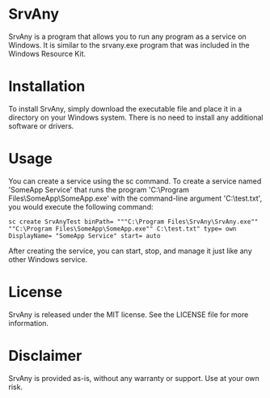 # SrvAny
SrvAny is a program that allows you to run any program as a service on Windows. It is similar to the srvany.exe program that was included in the Windows Resource Kit.

# Installation
To install SrvAny, simply download the executable file and place it in a directory on your Windows system. There is no need to install any additional software or drivers.

# Usage
You can create a service using the sc command. To create a service named 'SomeApp Service' that runs the program 'C:\Program Files\SomeApp\SomeApp.exe' with the command-line argument 'C:\test.txt', you would execute the following command:

```
sc create SrvAnyTest binPath= """C:\Program Files\SrvAny\SrvAny.exe"" ""C:\Program Files\SomeApp\SomeApp.exe"" C:\test.txt" type= own DisplayName= "SomeApp Service" start= auto
```

After creating the service, you can start, stop, and manage it just like any other Windows service.

# License
SrvAny is released under the MIT license. See the LICENSE file for more information.

# Disclaimer
SrvAny is provided as-is, without any warranty or support. Use at your own risk.
